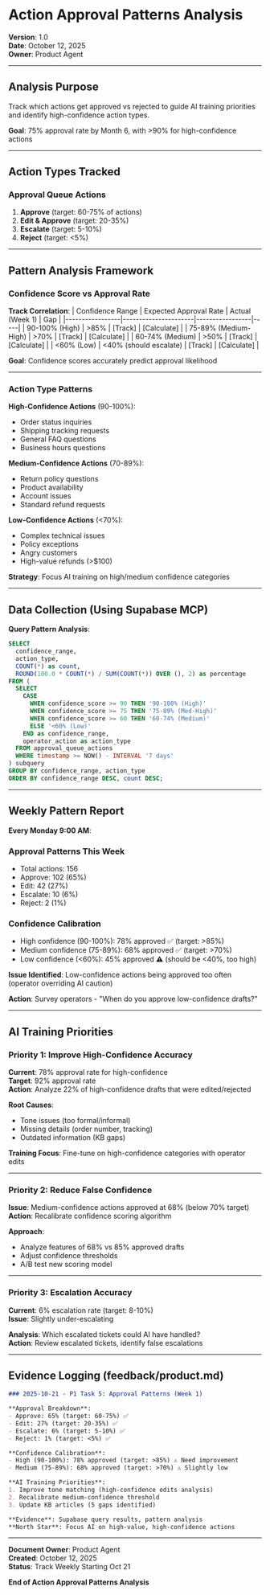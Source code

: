 # Action Approval Patterns Analysis

**Version**: 1.0  
**Date**: October 12, 2025  
**Owner**: Product Agent

---

## Analysis Purpose

Track which actions get approved vs rejected to guide AI training priorities and identify high-confidence action types.

**Goal**: 75% approval rate by Month 6, with >90% for high-confidence actions

---

## Action Types Tracked

### Approval Queue Actions
1. **Approve** (target: 60-75% of actions)
2. **Edit & Approve** (target: 20-35%)
3. **Escalate** (target: 5-10%)
4. **Reject** (target: <5%)

---

## Pattern Analysis Framework

### Confidence Score vs Approval Rate

**Track Correlation**:
| Confidence Range | Expected Approval Rate | Actual (Week 1) | Gap |
|-----------------|----------------------|-----------------|-----|
| 90-100% (High) | >85% | [Track] | [Calculate] |
| 75-89% (Medium-High) | >70% | [Track] | [Calculate] |
| 60-74% (Medium) | >50% | [Track] | [Calculate] |
| <60% (Low) | <40% (should escalate) | [Track] | [Calculate] |

**Goal**: Confidence scores accurately predict approval likelihood

---

### Action Type Patterns

**High-Confidence Actions** (90-100%):
- Order status inquiries
- Shipping tracking requests
- General FAQ questions
- Business hours questions

**Medium-Confidence Actions** (70-89%):
- Return policy questions
- Product availability
- Account issues
- Standard refund requests

**Low-Confidence Actions** (<70%):
- Complex technical issues
- Policy exceptions
- Angry customers
- High-value refunds (>$100)

**Strategy**: Focus AI training on high/medium confidence categories

---

## Data Collection (Using Supabase MCP)

**Query Pattern Analysis**:
```sql
SELECT 
  confidence_range,
  action_type,
  COUNT(*) as count,
  ROUND(100.0 * COUNT(*) / SUM(COUNT(*)) OVER (), 2) as percentage
FROM (
  SELECT 
    CASE 
      WHEN confidence_score >= 90 THEN '90-100% (High)'
      WHEN confidence_score >= 75 THEN '75-89% (Med-High)'
      WHEN confidence_score >= 60 THEN '60-74% (Medium)'
      ELSE '<60% (Low)'
    END as confidence_range,
    operator_action as action_type
  FROM approval_queue_actions
  WHERE timestamp >= NOW() - INTERVAL '7 days'
) subquery
GROUP BY confidence_range, action_type
ORDER BY confidence_range DESC, count DESC;
```

---

## Weekly Pattern Report

**Every Monday 9:00 AM**:

### Approval Patterns This Week
- Total actions: 156
- Approve: 102 (65%)
- Edit: 42 (27%)
- Escalate: 10 (6%)
- Reject: 2 (1%)

### Confidence Calibration
- High confidence (90-100%): 78% approved ✅ (target: >85%)
- Medium confidence (75-89%): 68% approved ✅ (target: >70%)
- Low confidence (<60%): 45% approved ⚠️ (should be <40%, too high)

**Issue Identified**: Low-confidence actions being approved too often (operator overriding AI caution)

**Action**: Survey operators - "When do you approve low-confidence drafts?"

---

## AI Training Priorities

### Priority 1: Improve High-Confidence Accuracy
**Current**: 78% approval rate for high-confidence  
**Target**: 92% approval rate  
**Action**: Analyze 22% of high-confidence drafts that were edited/rejected

**Root Causes**:
- Tone issues (too formal/informal)
- Missing details (order number, tracking)
- Outdated information (KB gaps)

**Training Focus**: Fine-tune on high-confidence categories with operator edits

---

### Priority 2: Reduce False Confidence
**Issue**: Medium-confidence actions approved at 68% (below 70% target)  
**Action**: Recalibrate confidence scoring algorithm

**Approach**:
- Analyze features of 68% vs 85% approved drafts
- Adjust confidence thresholds
- A/B test new scoring model

---

### Priority 3: Escalation Accuracy
**Current**: 6% escalation rate (target: 8-10%)  
**Issue**: Slightly under-escalating

**Analysis**: Which escalated tickets could AI have handled?  
**Action**: Review escalated tickets, identify false escalations

---

## Evidence Logging (feedback/product.md)

```markdown
### 2025-10-21 - P1 Task 5: Approval Patterns (Week 1)

**Approval Breakdown**:
- Approve: 65% (target: 60-75%) ✅
- Edit: 27% (target: 20-35%) ✅
- Escalate: 6% (target: 5-10%) ✅
- Reject: 1% (target: <5%) ✅

**Confidence Calibration**:
- High (90-100%): 78% approved (target: >85%) ⚠️ Need improvement
- Medium (75-89%): 68% approved (target: >70%) ⚠️ Slightly low

**AI Training Priorities**:
1. Improve tone matching (high-confidence edits analysis)
2. Recalibrate medium-confidence threshold
3. Update KB articles (5 gaps identified)

**Evidence**: Supabase query results, pattern analysis
**North Star**: Focus AI on high-value, high-confidence actions
```

---

**Document Owner**: Product Agent  
**Created**: October 12, 2025  
**Status**: Track Weekly Starting Oct 21

**End of Action Approval Patterns Analysis**

